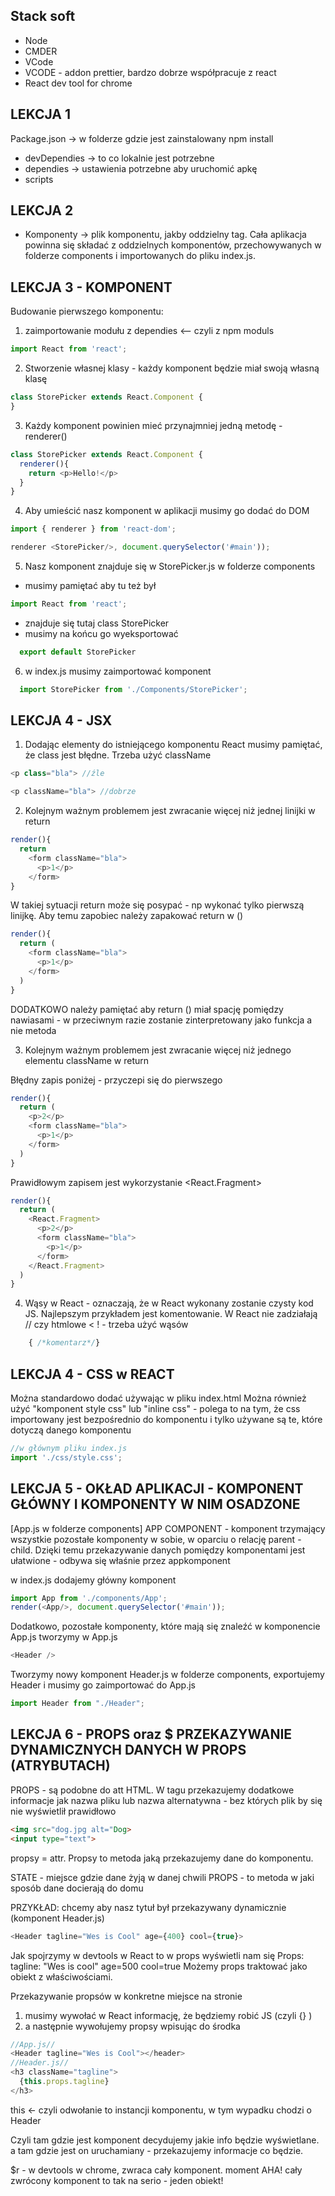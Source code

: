 Stack soft
-------------------------
* Node
* CMDER
* VCode
* VCODE - addon prettier, bardzo dobrze współpracuje z react
* React dev tool for chrome

LEKCJA 1
-------------------------

Package.json -> w folderze gdzie jest zainstalowany npm install
* devDependies -> to co lokalnie jest potrzebne
* dependies -> ustawienia potrzebne aby uruchomić apkę
* scripts

LEKCJA 2
-------------------------
* Komponenty -> plik komponentu, jakby oddzielny tag. Cała aplikacja powinna się składać z oddzielnych komponentów, przechowywanych w folderze
components i importowanych do pliku index.js.

LEKCJA 3 - KOMPONENT
-------------------------

Budowanie pierwszego komponentu:
1. zaimportowanie modułu z dependies <-- czyli z npm moduls
```javascript
import React from 'react';
```

2. Stworzenie własnej klasy - każdy komponent będzie miał swoją własną klasę
```javascript
class StorePicker extends React.Component {
}
```

3. Każdy komponent powinien mieć przynajmniej jedną metodę - renderer()

```javascript
class StorePicker extends React.Component {
  renderer(){
    return <p>Hello!</p>
  }
}
```

4. Aby umieścić nasz komponent w aplikacji musimy go dodać do DOM
```javascript
import { renderer } from 'react-dom';

renderer <StorePicker/>, document.querySelector('#main'));
```

5. Nasz komponent znajduje się w StorePicker.js w folderze components
  * musimy pamiętać aby tu też był 
  ```javascript
  import React from 'react';
  ````
  * znajduje się tutaj class StorePicker
  * musimy na końcu go wyeksportować 
  ```javascript
    export default StorePicker
```
6. w index.js musimy zaimportować komponent
```javascript
  import StorePicker from './Components/StorePicker';
  ```

  LEKCJA 4 - JSX
-------------------------
1. Dodając elementy do istniejącego komponentu React musimy pamiętać, że class jest błędne. Trzeba użyć className
```javascript
<p class="bla"> //źle
```

```javascript
<p className="bla"> //dobrze
```

2. Kolejnym ważnym problemem jest zwracanie więcej niż jednej linijki w return
```javascript
render(){
  return
    <form className="bla">
      <p>1</p>
    </form>
}
```
W takiej sytuacji return może się posypać - np wykonać tylko pierwszą linijkę. Aby temu zapobiec należy zapakować return w ()
```javascript
render(){
  return (
    <form className="bla">
      <p>1</p>
    </form>
  )
}
```
DODATKOWO należy pamiętać aby return () miał spację pomiędzy nawiasami -  w przeciwnym razie zostanie zinterpretowany jako funkcja a nie metoda

3. Kolejnym ważnym problemem jest zwracanie więcej niż jednego elementu className w return

Błędny zapis poniżej - przyczepi się do pierwszego <p>
```javascript
render(){
  return (
    <p>2</p>
    <form className="bla">
      <p>1</p>
    </form>
  )
}
```

Prawidłowym zapisem jest wykorzystanie <React.Fragment>
```javascript
render(){
  return (
    <React.Fragment>
      <p>2</p>
      <form className="bla">
        <p>1</p>
      </form>
    </React.Fragment>
  )
}
```

4. Wąsy w React - oznaczają, że w React wykonany zostanie czysty kod JS. Najlepszym przykładem jest komentowanie. W React nie zadziałają // czy htmlowe < ! - trzeba użyć wąsów
```javascript
    { /*komentarz*/}
```


  LEKCJA 4 - CSS w REACT
-------------------------
Można standardowo dodać używając <link rel> w pliku index.html
Można również użyć "komponent style css" lub "inline css"  - polega to na tym, że css importowany jest bezpośrednio do komponentu i tylko używane są te, które dotyczą danego komponentu
```javascript
//w głównym pliku index.js
import './css/style.css';
```

  LEKCJA 5 - OKŁAD APLIKACJI - KOMPONENT GŁÓWNY I KOMPONENTY W NIM OSADZONE
-------------------------
[App.js w folderze components] APP COMPONENT - komponent trzymający wszystkie pozostałe komponenty w sobie, w oparciu o relację parent - child.
Dzięki temu przekazywanie danych pomiędzy komponentami jest ułatwione - odbywa się właśnie przez appkomponent

w index.js dodajemy główny komponent
```javascript
import App from './components/App';
render(<App/>, document.querySelector('#main'));
````

Dodatkowo, pozostałe komponenty, które mają się znaleźć w komponencie App.js tworzymy w App.js
```javascript
<Header />
```
Tworzymy nowy komponent Header.js w folderze components, exportujemy Header i musimy go zaimportować do App.js
```javascript
import Header from "./Header";
```

  LEKCJA 6 - PROPS oraz $
  PRZEKAZYWANIE DYNAMICZNYCH DANYCH W PROPS (ATRYBUTACH)
-------------------------

PROPS - są podobne do att HTML. W tagu przekazujemy dodatkowe informacje jak nazwa pliku lub nazwa alternatywna - bez których plik by się nie wyświetlił prawidłowo
```html
<img src="dog.jpg alt="Dog>
<input type="text">
```
propsy = attr. Propsy to metoda jaką przekazujemy dane do komponentu.

STATE - miejsce gdzie dane żyją w danej chwili
PROPS - to metoda w jaki sposób dane docierają do domu

PRZYKŁAD: chcemy aby nasz tytuł był przekazywany dynamicznie (komponent Header.js)
```javascript
<Header tagline="Wes is Cool" age={400} cool={true}>
```
Jak spojrzymy w devtools w React to w props wyświetli nam się Props: tagline: "Wes is cool" age=500 cool=true
Możemy props traktować jako obiekt z właściwościami.

Przekazywanie propsów w konkretne miejsce na stronie
  1. musimy wywołać w React informację, że będziemy robić JS (czyli {} )
  2. a następnie wywołujemy propsy wpisując do środka
  ```javascript
  //App.js//
  <Header tagline="Wes is Cool"></header>
  //Header.js//
  <h3 className="tagline">
    {this.props.tagline}
  </h3>
  ```
  this <- czyli odwołanie to instancji komponentu, w tym wypadku chodzi o Header

Czyli tam gdzie jest komponent decydujemy jakie info będzie wyświetlane.
a tam gdzie jest on uruchamiany - przekazujemy informacje co będzie.

$r - w devtools w chrome, zwraca cały komponent. moment AHA! cały zwrócony komponent to tak na serio - jeden obiekt!